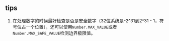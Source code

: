 ## tips

1. 在处理数字的时候最好检查是否是安全数字（32位系统是-2^31到2^31 - 1，符号位占一个位置），还可以使用`Number.MAX_VALUE`或者`Number.MAX_SAFE_VALUE`检测边界极限值。